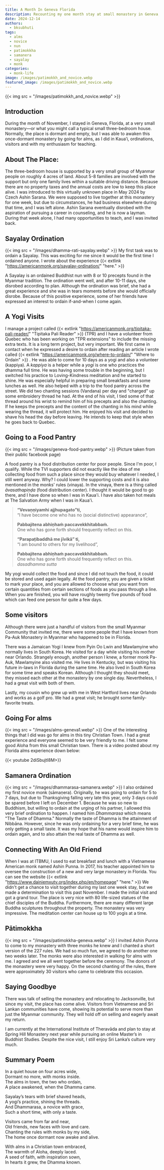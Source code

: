 ```yaml
---
title: A Month In Geneva Florida
description: Recounting my one month stay at small monastery in Geneva, Florida.
date: 2024-12-14
authors:
  - bksubhuti
tags:
  - alms
  - novice
  - nun
  - patimokkha
  - samanera
  - sayalay
  - monk
categories:
  - monk-life
image: /images/patimokkh_and_novice.webp
featured_image: /images/patimokkh_and_novice.webp
---
```


{{< img src = "/images/patimokkh_and_novice.webp" >}}

## Introduction
During the month of November, I stayed in Geneva, Florida, at a very small monastery—or what you might call a typical small three-bedroom house. Normally, the place is dormant and empty, but I was able to awaken this once-dormant monastery by going for alms, as I did in Kaua’i, ordinations, visitors and with my enthusiasm for teaching.

## About The Place:
The three-bedroom house is supported by a very small group of Myanmar people on roughly 4 acres of land.  About 5-8 families are involved with the support but only one family lives within a suitable driving distance.  Because there are no property taxes and the annual costs are low to keep this place alive. I was introduced to this virtually unknown place in May 2024 by Czech Ashin Sarana. We were supposed to live together at this monastery for one week, but due to circumstances, he had business elsewhere during that time, and I was left alone. Ashin Sarana eventually disrobed with the aspiration of pursuing a career in counseling, and he is now a layman. During that week alone, I had many opportunities to teach, and I was invited back.

## Sayalay Ordination
{{< img src = "/images/dhamma-rati-sayalay.webp" >}}
My first task was to ordain a Sayalay.  This was exciting for me since it would be the first time I ordained anyone.  I wrote about the experience {{< extlink "https://americanmonk.org/sayalay-ordination/" "here." >}}    

A Sayalay is an ordained Buddhist nun with 8 or 10 precepts found in the Myanmar tradition.  The ordination went well, and after 10-11 days, she disrobed according to plan.  Although the ordination was brief, she had a great experience and she was in tears moments before she would officially disrobe.  Because of this positive experience, some of her friends have expressed an interest to ordain if-and-when I come again.

## A Yogi Visits
I manage a project called {{< extlink "https://americanmonk.org/tipitaka-pali-reader/" "Tipitaka Pali Reader" >}} (TPR) and I have a volunteer from Quebec who has been working on "TPR extensions" to include the missing extra texts.  It is a long term project, but very important.  We first came in contact when he expressed a desire to ordain after reading an article I wrote called {{< extlink "https://americanmonk.org/where-to-ordain/" "Where to Ordain" >}} .  He was able to come for 10 days as a yogi and also a volunteer (kappiya).  A *kappiya* is a helper while a *yogi* is one who practices the dhamma full time.  He was having some trouble in the beginning, but I switched his practice to Loving-Kindness meditation and he started to shine.  He was especially helpful in preparing small breakfasts and some lunches as well.  He also helped with a trip to the food pantry across the street.  We did two chanting sessions (Vandana) per day and "charged" up some embroidery thread he had. At the end of his visit, I tied some of that thread around his wrist to remind him of his precepts and also the chanting.  If he keeps the precepts and the content of the chanting in his mind while wearing the thread, it will protect him. He enjoyed his visit and decided to shave his head the day before leaving.  He intends to keep that style when he goes back to Quebec. 

## Going to a Food Pantry
{{< img src = "/images/geneva-food-pantry.webp" >}}
(Picture taken from their public facebook page)

A food pantry is a food distribution center for poor people.  Since I'm poor, I qualify.  While the TVI supporters did not exactly like the idea of me collecting food from such a place since they would buy whatever I needed, I still went anyway.  Why? I could lower the supporting costs and it is also mentioned in the monks' rules (vinaya). In the vinaya, there is a thing called *āvasathapiṇḍa* (food distribution center).  I thought it would be good to go there, and I have done so when I was in Kaua'i.  I have also taken hot meals at The Salvation Army when I was in Kaua'i.  

> **“Vevaṇṇiyamhi ajjhupagato”ti,**  
> “I have become one who has no (social distinctive) appearance”, 
> 
> **Pabbajitena abhiṇhaṁ paccavekkhitabbaṁ.**   
> One who has gone forth should frequently reflect on this. 
> 
> **“Parapaṭibaddhā me jīvikā” ti,**  
> “I am bound to others for my livelihood”, 
> 
> **Pabbajitena abhiṇhaṁ paccavekkhitabbaṁ.**  
> One who has gone forth should frequently reflect on this.  
> *dasadhamma sutta*

My yogi would collect the food and since I did not touch the food, it could be stored and used again legally.  At the food pantry, you are given a ticket to mark your place, and you are allowed to choose what you want from certain quantities from certain sections of foods as you pass through a line.  When you are finished, you will have roughly twenty five pounds of food which can feed one person for quite a few days.

## Some visitors
Although there were just a handful of visitors from the small Myanmar Community that invited me, there were some people that I have known from Pa-Auk Monastery in Myanmar who happened to be in Florida.

There was a Jamaican Yogi I knew from Pyin Oo Lwin and Mawlamyine who normally lives in South Korea.  He visited for a day while visiting his mother near Orlando.  Strangely enough, another person I knew, a former monk Pa-Auk, Mawlamyine also visited me.  He lives in Kentucky, but was visiting his future in-laws in Florida during the same time.  He also lived in South Korea for some time and speaks Korean.  Although I thought they should meet, they missed each other at the monastery by one single day.  Nevertheless, I had a great visit with both of them.  

Lastly, my cousin who grew up with me in West Hartford lives near Orlando and works as a golf pro. We had a great visit; he brought some family-favorite treats.

## Going For alms
{{< img src = "/images/alms-geneva1.webp" >}}
One of the interesting things that I did was go for alms in this tiny Christian Town.  I had a great experience and everyone seemed to be very friendly to me.  I felt some good Aloha from this small Christian town.  There is a video posted about my Florida alms experience down below:

{{< youtube 2diSbujtI8M>}}


## Samanera Ordination
{{< img src = "/images/dhammarasa-samanera.webp" >}}
I also ordained my first novice monk (sāmaṇera).  Originally, he was going to ordain for 5 to 7 days, but due to Thanksgiving falling very late this year, only 3 days could be spared before I left on December 1.  Because he was so new to Buddhism, but willing to ordain at the urging of his partner, I allowed this very brief ordination to happen.  I named him *Dhammarasa* which means "The Taste of Dhamma."  Normally the taste of Dhamma is the attainment of Nibbāna.  However, since he was only ordaining for a very brief time, he was only getting a small taste.  It was my hope that his name would inspire him to ordain again, and to also attain the real taste of Dhamma as well.  

## Connecting With An Old Friend
When I was at ITBMU, I used to eat breakfast and lunch with a Vietnamese American monk named Ashin Punna.  In 2017, his teacher appointed him to oversee the construction of a new and very large monastery in Florida.  You can see the website {{< extlink "https://www.dainiemxutv.org/index.php/en/homepage" "here." >}}  We didn't get a chance to visit together during my last one week stay, but we made a determination to visit this past November.  I made the initial visit and got a grand tour.  The place is very nice with 80 life-sized statues of the chief disciples of the Buddha.  Furthermore, there are many different large Buddha sculptures throughout the property.  The monastery was very impressive.  The meditation center can house up to 100 yogis at a time.   

## Pātimokkha
{{< img src = "/images/patimokkha-geneva.webp" >}}
I invited Ashin Punna to come to my monastery with three monks he knew and I chanted a short version of the 227 rules.  We had so much fun, we agreed to do another one two weeks later.  The monks were also interested in walking for alms with me.  I agreed and we all went together before the ceremony.  The donors of the monastery were very happy.  On the second chanting of the rules, there were approximately 30 visitors who came to celebrate this occasion. 

## Saying Goodbye
There was talk of selling the monastery and relocating to Jacksonville, but since my visit, the place has come alive. Visitors from Vietnamese and Sri Lankan communities have come, showing its potential to serve more than just the Myanmar community. They will hold off on selling and eagerly await my return.

I am currently at the International Institute of Theravāda and plan to stay at Spring Hill Monastery next year while pursuing an online Master’s in Buddhist Studies. Despite the nice visit, I still enjoy Sri Lanka’s culture very much.

## Summary Poem
In a quiet house on four acres wide,  
Dormant no more, with monks inside.  
The alms in town, the two who ordain,  
A place awakened, when the Dhamma came.  

Sayalay’s tears with brief shaved heads,  
A yogi’s practice, shining the threads.  
And Dhammarasa, a novice with grace,  
Such a short time, with only a taste.  

Visitors came from far and near,  
Old friends, new faces with love and care.  
Chanting the rules with monks by my side,  
The home once dormant now awake and alive.  

With alms in a Christian town embraced,  
The warmth of Aloha, deeply laced.  
A seed of faith, with inspiration sown,  
In hearts it grew, the Dhamma known.  